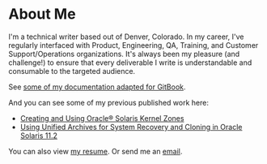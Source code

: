 <meta http-equiv='cache-control' content='no-cache'> 
<meta http-equiv='expires' content='0'> 
<meta http-equiv='pragma' content='no-cache'>

# About Me
I'm a technical writer based out of Denver, Colorado. In my career, I've regularly interfaced with Product, Engineering, QA, Training, and Customer Support/Operations organizations. It's always been my pleasure (and challenge!) to ensure that every deliverable I write is understandable and consumable to the targeted audience.  

See [some of my documentation adapted for GitBook](https://alissa-b-clark.gitbook.io/portfolio-and-examples/).

And you can see some of my previous published work here:

- [Creating and Using Oracle® Solaris Kernel Zones](https://docs.oracle.com/cd/E36784_01/html/E37629/index.html)
- [Using Unified Archives for System Recovery and Cloning in Oracle Solaris 11.2](https://docs.oracle.com/cd/E36784_01/html/E38524/index.html)

You can also view [my resume](https://drive.google.com/file/d/1mNYKvd59nzFL0_vHaovWD13nlkOJaSIf/view?usp=sharing). Or send me an [email](mailto:alissabaderclark@gmail.com).

